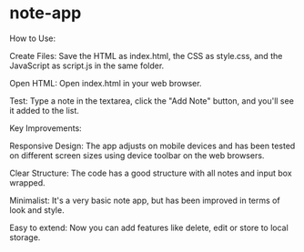 # note-app
How to Use:

Create Files: Save the HTML as index.html, the CSS as style.css, and the JavaScript as script.js in the same folder.

Open HTML: Open index.html in your web browser.

Test: Type a note in the textarea, click the "Add Note" button, and you'll see it added to the list.

Key Improvements:

Responsive Design: The app adjusts on mobile devices and has been tested on different screen sizes using device toolbar on the web browsers.

Clear Structure: The code has a good structure with all notes and input box wrapped.

Minimalist: It's a very basic note app, but has been improved in terms of look and style.

Easy to extend: Now you can add features like delete, edit or store to local storage.
